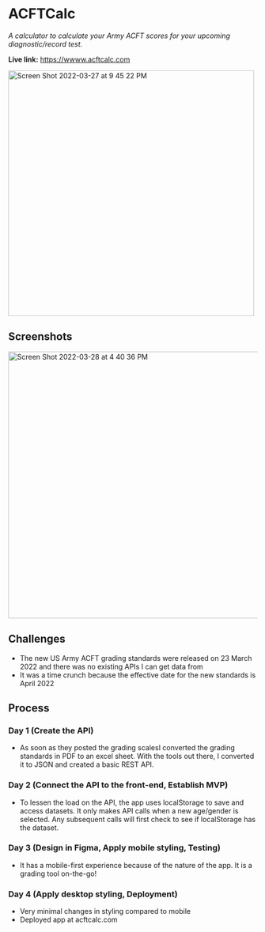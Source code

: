 # ACFTCalc
*A calculator to calculate your Army ACFT scores for your upcoming diagnostic/record test.* 

**Live link:** https://wwww.acftcalc.com

<img width="497" alt="Screen Shot 2022-03-27 at 9 45 22 PM" src="https://user-images.githubusercontent.com/77505021/160504176-b13adb52-a5f3-4934-9c7c-ad490d78903e.png">

## Screenshots
<img width="540" alt="Screen Shot 2022-03-28 at 4 40 36 PM" src="https://user-images.githubusercontent.com/77505021/160504760-31502a38-99aa-4d2f-aace-d84eb4bfa3c3.png">


## Challenges
- The new US Army ACFT grading standards were released on 23 March 2022 and there was no existing APIs I can get data from
- It was a time crunch because the effective date for the new standards is April 2022 

## Process
### Day 1 (Create the API)
- As soon as they posted the grading scalesI converted the grading standards in PDF to an excel sheet. With the tools out there, I converted it to JSON and created a basic REST API.
### Day 2 (Connect the API to the front-end, Establish MVP)
- To lessen the load on the API, the app uses localStorage to save and access datasets. It only makes API calls when a new age/gender is selected. Any subsequent calls will first check to see if localStorage has the dataset.
### Day 3 (Design in Figma, Apply mobile styling, Testing)
- It has a mobile-first experience because of the nature of the app. It is a grading tool on-the-go!
### Day 4 (Apply desktop styling, Deployment)
- Very minimal changes in styling compared to mobile
- Deployed app at acftcalc.com
